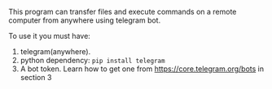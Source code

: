 This program can transfer files and execute commands on a remote computer from anywhere using telegram bot.

To use it you must have:
1. telegram(anywhere).
2. python
	dependency: `pip install telegram`
3. A bot token. Learn how to get one from https://core.telegram.org/bots in section 3